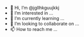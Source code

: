 - 👋 Hi, I’m @jgllhkguujkkj
- 👀 I’m interested in ...
- 🌱 I’m currently learning ...
- 💞️ I’m looking to collaborate on ...
- 📫 How to reach me ...

<!---
jgllhkguujkkj/jgllhkguujkkj is a ✨ special ✨ repository because its `README.md` (this file) appears on your GitHub profile.
You can click the Preview link to take a look at your changes.
;KROFGKLSRK,FSLKLGF
